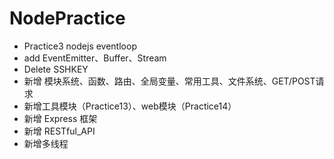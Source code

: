 # NodePractice

* Practice3 nodejs eventloop
* add EventEmitter、Buffer、Stream
* Delete SSHKEY
* 新增 模块系统、函数、路由、全局变量、常用工具、文件系统、GET/POST请求
* 新增工具模块（Practice13）、web模块（Practice14）
* 新增 Express 框架
* 新增 RESTful_API
* 新增多线程

